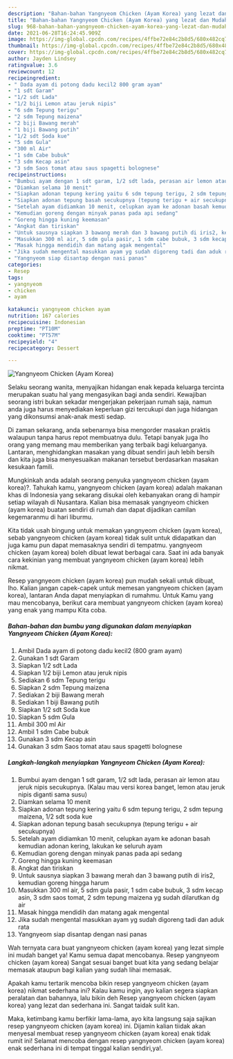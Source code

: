 ```yaml
---
description: "Bahan-bahan Yangnyeom Chicken (Ayam Korea) yang lezat dan Mudah Dibuat"
title: "Bahan-bahan Yangnyeom Chicken (Ayam Korea) yang lezat dan Mudah Dibuat"
slug: 968-bahan-bahan-yangnyeom-chicken-ayam-korea-yang-lezat-dan-mudah-dibuat
date: 2021-06-28T16:24:45.909Z
image: https://img-global.cpcdn.com/recipes/4ffbe72e84c2b8d5/680x482cq70/yangnyeom-chicken-ayam-korea-foto-resep-utama.jpg
thumbnail: https://img-global.cpcdn.com/recipes/4ffbe72e84c2b8d5/680x482cq70/yangnyeom-chicken-ayam-korea-foto-resep-utama.jpg
cover: https://img-global.cpcdn.com/recipes/4ffbe72e84c2b8d5/680x482cq70/yangnyeom-chicken-ayam-korea-foto-resep-utama.jpg
author: Jayden Lindsey
ratingvalue: 3.6
reviewcount: 12
recipeingredient:
- " Dada ayam di potong dadu kecil2 800 gram ayam"
- "1 sdt Garam"
- "1/2 sdt Lada"
- "1/2 biji Lemon atau jeruk nipis"
- "6 sdm Tepung terigu"
- "2 sdm Tepung maizena"
- "2 biji Bawang merah"
- "1 biji Bawang putih"
- "1/2 sdt Soda kue"
- "5 sdm Gula"
- "300 ml Air"
- "1 sdm Cabe bubuk"
- "3 sdm Kecap asin"
- "3 sdm Saos tomat atau saus spagetti bolognese"
recipeinstructions:
- "Bumbui ayam dengan 1 sdt garam, 1/2 sdt lada, perasan air lemon atau jeruk nipis secukupnya. (Kalau mau versi korea banget, lemon atau jeruk nipis diganti sama susu)"
- "Diamkan selama 10 menit"
- "Siapkan adonan tepung kering yaitu 6 sdm tepung terigu, 2 sdm tepung maizena, 1/2 sdt soda kue"
- "Siapkan adonan tepung basah secukupnya (tepung terigu + air secukupnya)"
- "Setelah ayam didiamkan 10 menit, celupkan ayam ke adonan basah kemudian adonan kering, lakukan ke seluruh ayam"
- "Kemudian goreng dengan minyak panas pada api sedang"
- "Goreng hingga kuning keemasan"
- "Angkat dan tiriskan"
- "Untuk sausnya siapkan 3 bawang merah dan 3 bawang putih di iris2, kemudian goreng hingga harum"
- "Masukkan 300 ml air, 5 sdm gula pasir, 1 sdm cabe bubuk, 3 sdm kecap asin, 3 sdm saos tomat, 2 sdm tepung maizena yg sudah dilarutkan dg air"
- "Masak hingga mendidih dan matang agak mengental"
- "Jika sudah mengental masukkan ayam yg sudah digoreng tadi dan aduk rata"
- "Yangnyeom siap disantap dengan nasi panas"
categories:
- Resep
tags:
- yangnyeom
- chicken
- ayam

katakunci: yangnyeom chicken ayam 
nutrition: 167 calories
recipecuisine: Indonesian
preptime: "PT10M"
cooktime: "PT57M"
recipeyield: "4"
recipecategory: Dessert

---
```



![Yangnyeom Chicken (Ayam Korea)](https://img-global.cpcdn.com/recipes/4ffbe72e84c2b8d5/680x482cq70/yangnyeom-chicken-ayam-korea-foto-resep-utama.jpg)

Selaku seorang wanita, menyajikan hidangan enak kepada keluarga tercinta merupakan suatu hal yang mengasyikan bagi anda sendiri. Kewajiban seorang istri bukan sekadar mengerjakan pekerjaan rumah saja, namun anda juga harus menyediakan keperluan gizi tercukupi dan juga hidangan yang dikonsumsi anak-anak mesti sedap.

Di zaman  sekarang, anda sebenarnya bisa mengorder masakan praktis walaupun tanpa harus repot membuatnya dulu. Tetapi banyak juga lho orang yang memang mau memberikan yang terbaik bagi keluarganya. Lantaran, menghidangkan masakan yang dibuat sendiri jauh lebih bersih dan kita juga bisa menyesuaikan makanan tersebut berdasarkan masakan kesukaan famili. 



Mungkinkah anda adalah seorang penyuka yangnyeom chicken (ayam korea)?. Tahukah kamu, yangnyeom chicken (ayam korea) adalah makanan khas di Indonesia yang sekarang disukai oleh kebanyakan orang di hampir setiap wilayah di Nusantara. Kalian bisa memasak yangnyeom chicken (ayam korea) buatan sendiri di rumah dan dapat dijadikan camilan kegemaranmu di hari liburmu.

Kita tidak usah bingung untuk memakan yangnyeom chicken (ayam korea), sebab yangnyeom chicken (ayam korea) tidak sulit untuk didapatkan dan juga kamu pun dapat memasaknya sendiri di tempatmu. yangnyeom chicken (ayam korea) boleh dibuat lewat berbagai cara. Saat ini ada banyak cara kekinian yang membuat yangnyeom chicken (ayam korea) lebih nikmat.

Resep yangnyeom chicken (ayam korea) pun mudah sekali untuk dibuat, lho. Kalian jangan capek-capek untuk memesan yangnyeom chicken (ayam korea), lantaran Anda dapat menyiapkan di rumahmu. Untuk Kamu yang mau mencobanya, berikut cara membuat yangnyeom chicken (ayam korea) yang enak yang mampu Kita coba.

<!--inarticleads1-->

##### Bahan-bahan dan bumbu yang digunakan dalam menyiapkan Yangnyeom Chicken (Ayam Korea):

1. Ambil  Dada ayam di potong dadu kecil2 (800 gram ayam)
1. Gunakan 1 sdt Garam
1. Siapkan 1/2 sdt Lada
1. Siapkan 1/2 biji Lemon atau jeruk nipis
1. Sediakan 6 sdm Tepung terigu
1. Siapkan 2 sdm Tepung maizena
1. Sediakan 2 biji Bawang merah
1. Sediakan 1 biji Bawang putih
1. Siapkan 1/2 sdt Soda kue
1. Siapkan 5 sdm Gula
1. Ambil 300 ml Air
1. Ambil 1 sdm Cabe bubuk
1. Gunakan 3 sdm Kecap asin
1. Gunakan 3 sdm Saos tomat atau saus spagetti bolognese




<!--inarticleads2-->

##### Langkah-langkah menyiapkan Yangnyeom Chicken (Ayam Korea):

1. Bumbui ayam dengan 1 sdt garam, 1/2 sdt lada, perasan air lemon atau jeruk nipis secukupnya. (Kalau mau versi korea banget, lemon atau jeruk nipis diganti sama susu)
1. Diamkan selama 10 menit
1. Siapkan adonan tepung kering yaitu 6 sdm tepung terigu, 2 sdm tepung maizena, 1/2 sdt soda kue
1. Siapkan adonan tepung basah secukupnya (tepung terigu + air secukupnya)
1. Setelah ayam didiamkan 10 menit, celupkan ayam ke adonan basah kemudian adonan kering, lakukan ke seluruh ayam
1. Kemudian goreng dengan minyak panas pada api sedang
1. Goreng hingga kuning keemasan
1. Angkat dan tiriskan
1. Untuk sausnya siapkan 3 bawang merah dan 3 bawang putih di iris2, kemudian goreng hingga harum
1. Masukkan 300 ml air, 5 sdm gula pasir, 1 sdm cabe bubuk, 3 sdm kecap asin, 3 sdm saos tomat, 2 sdm tepung maizena yg sudah dilarutkan dg air
1. Masak hingga mendidih dan matang agak mengental
1. Jika sudah mengental masukkan ayam yg sudah digoreng tadi dan aduk rata
1. Yangnyeom siap disantap dengan nasi panas




Wah ternyata cara buat yangnyeom chicken (ayam korea) yang lezat simple ini mudah banget ya! Kamu semua dapat mencobanya. Resep yangnyeom chicken (ayam korea) Sangat sesuai banget buat kita yang sedang belajar memasak ataupun bagi kalian yang sudah lihai memasak.

Apakah kamu tertarik mencoba bikin resep yangnyeom chicken (ayam korea) nikmat sederhana ini? Kalau kamu ingin, ayo kalian segera siapkan peralatan dan bahannya, lalu bikin deh Resep yangnyeom chicken (ayam korea) yang lezat dan sederhana ini. Sangat taidak sulit kan. 

Maka, ketimbang kamu berfikir lama-lama, ayo kita langsung saja sajikan resep yangnyeom chicken (ayam korea) ini. Dijamin kalian tiidak akan menyesal membuat resep yangnyeom chicken (ayam korea) enak tidak rumit ini! Selamat mencoba dengan resep yangnyeom chicken (ayam korea) enak sederhana ini di tempat tinggal kalian sendiri,ya!.

